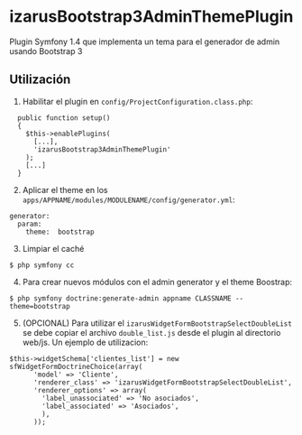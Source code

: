izarusBootstrap3AdminThemePlugin
================================

Plugin Symfony 1.4 que implementa un tema para el generador de admin usando Bootstrap 3

Utilización
-----------

1. Habilitar el plugin en `config/ProjectConfiguration.class.php`:
```
  public function setup()
  {
    $this->enablePlugins(
      [...],
      'izarusBootstrap3AdminThemePlugin'
    );
    [...]
  }
```



2. Aplicar el theme en los `apps/APPNAME/modules/MODULENAME/config/generator.yml`:

```
generator:
  param:
    theme:  bootstrap
```




3. Limpiar el caché

```
$ php symfony cc
```




4. Para crear nuevos módulos con el admin generator y el theme Boostrap:

```
$ php symfony doctrine:generate-admin appname CLASSNAME --theme=bootstrap
```


5. (OPCIONAL) Para utilizar el `izarusWidgetFormBootstrapSelectDoubleList` se debe copiar el archivo `double_list.js` desde el plugin al directorio web/js.
Un ejemplo de utilizacion:

```
$this->widgetSchema['clientes_list'] = new sfWidgetFormDoctrineChoice(array(
      'model' => 'Cliente',
      'renderer_class' => 'izarusWidgetFormBootstrapSelectDoubleList',
      'renderer_options' => array(
        'label_unassociated' => 'No asociados',
        'label_associated' => 'Asociados',
        ),
      ));
```
